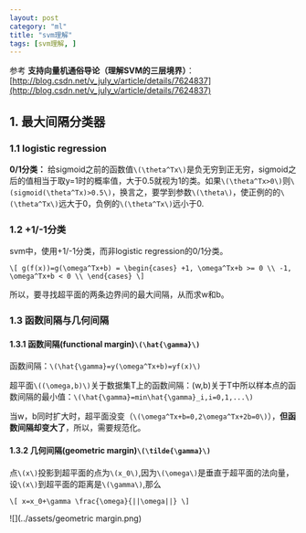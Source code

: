 ```yaml
---
layout: post
category: "ml"
title: "svm理解"
tags: [svm理解, ]
---
```


参考 
**支持向量机通俗导论（理解SVM的三层境界）**：[http://blog.csdn.net/v_july_v/article/details/7624837](http://blog.csdn.net/v_july_v/article/details/7624837)

## 1. 最大间隔分类器

### 1.1 logistic regression

**0/1分类：** 给sigmoid之前的函数值`\(\theta^Tx\)`是负无穷到正无穷，sigmoid之后的值相当于取y=1时的概率值，大于0.5就视为1的类。如果`\(\theta^Tx>0\)`则`\(sigmoid(\theta^Tx)>0.5\)`，换言之，要学到参数`\(\theta\)`，使正例的的`\(\theta^Tx\)`远大于0，负例的`\(\theta^Tx\)`远小于0.

### 1.2 +1/-1分类

svm中，使用+1/-1分类，而非logistic regression的0/1分类。

`\[
g(f(x))=g(\omega^Tx+b) =
\begin{cases}
+1, \omega^Tx+b >= 0 \\
-1, \omega^Tx+b < 0 \\
\end{cases}
\]`

所以，要寻找超平面的两条边界间的最大间隔，从而求w和b。

### 1.3 函数间隔与几何间隔

#### 1.3.1 函数间隔(functional margin)`\(\hat{\gamma}\)`

函数间隔：`\(\hat{\gamma}=y(\omega^Tx+b)=yf(x)\)`

超平面`\((\omega,b)\)`关于数据集T上的函数间隔：(w,b)关于T中所以样本点的函数间隔的最小值：`\(\hat{\gamma}=min\hat{\gamma}_i,i=0,1,...\)`

当w，b同时扩大时，超平面没变（`\(\omega^Tx+b=0,2\omega^Tx+2b=0\)`），**但函数间隔却变大了**，所以，需要规范化。

#### 1.3.2 几何间隔(geometric margin)`\(\tilde{\gamma}\)`

点`\(x\)`投影到超平面的点为`\(x_0\)`,因为`\(\omega\)`是垂直于超平面的法向量，设`\(x\)`到超平面的距离是`\(\gamma\)`,那么

`\[
x=x_0+\gamma \frac{\omega}{||\omega||}
\]`

![](../assets/geometric margin.png)


